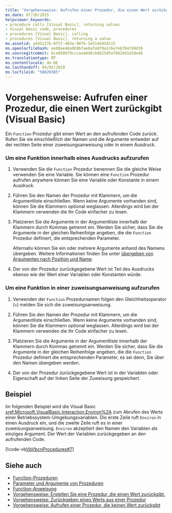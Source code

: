 ```yaml
---
title: 'Vorgehensweise: Aufrufen einer Prozedur, die einen Wert zurückgibt (Visual Basic)'
ms.date: 07/20/2015
helpviewer_keywords:
- procedure calls [Visual Basic], returning values
- Visual Basic code, procedures
- procedures [Visual Basic], calling
- procedures [Visual Basic], returning a value
ms.assetid: a445127b-0f5f-465a-98fb-3e514b93d115
ms.openlocfilehash: ee80ae48a9b9bfae0afe8f0a2c6e7ebf047d9d36
ms.sourcegitcommit: bce0586f0cccaae6d6cbd625d5a7b824d1d3de4b
ms.translationtype: MT
ms.contentlocale: de-DE
ms.lasthandoff: 04/02/2019
ms.locfileid: "58820385"
---
```

# <a name="how-to-call-a-procedure-that-returns-a-value-visual-basic"></a>Vorgehensweise: Aufrufen einer Prozedur, die einen Wert zurückgibt (Visual Basic)
Ein `Function` Prozedur gibt einen Wert an den aufrufenden Code zurück. Rufen Sie sie einschließlich der Namen und die Argumente entweder auf der rechten Seite einer zuweisungsanweisung oder in einem Ausdruck.  
  
### <a name="to-call-a-function-procedure-within-an-expression"></a>Um eine Funktion innerhalb eines Ausdrucks aufzurufen  
  
1.  Verwenden Sie die `Function` Prozedur benennen Sie die gleiche Weise verwenden Sie eine Variable. Sie können eine `Function` Prozedur aufrufen anywhere können Sie eine Variable oder Konstante in einem Ausdruck.  
  
2.  Führen Sie den Namen der Prozedur mit Klammern, um die Argumentliste einschließen. Wenn keine Argumente vorhanden sind, können Sie die Klammern optional weglassen. Allerdings wird bei der Klammern verwenden die Ihr Code einfacher zu lesen.  
  
3.  Platzieren Sie die Argumente in der Argumentliste innerhalb der Klammern durch Kommas getrennt ein. Werden Sie sicher, dass Sie die Argumente in der gleichen Reihenfolge angeben, die die `Function` Prozedur definiert, die entsprechenden Parameter.  
  
     Alternativ können Sie ein oder mehrere Argumente anhand des Namens übergeben. Weitere Informationen finden Sie unter [übergeben von Argumenten nach Position und Name](./passing-arguments-by-position-and-by-name.md).  
  
4.  Der von der Prozedur zurückgegebene Wert ist Teil des Ausdrucks ebenso wie der Wert einer Variablen oder Konstanten würde.  
  
### <a name="to-call-a-function-procedure-in-an-assignment-statement"></a>Um eine Funktion in einer zuweisungsanweisung aufzurufen  
  
1.  Verwenden der `Function` Prozedurnamen folgen den Gleichheitsoperator (`=`) melden Sie sich die zuweisungsanweisung.  
  
2.  Führen Sie den Namen der Prozedur mit Klammern, um die Argumentliste einschließen. Wenn keine Argumente vorhanden sind, können Sie die Klammern optional weglassen. Allerdings wird bei der Klammern verwenden die Ihr Code einfacher zu lesen.  
  
3.  Platzieren Sie die Argumente in der Argumentliste innerhalb der Klammern durch Kommas getrennt ein. Werden Sie sicher, dass Sie die Argumente in der gleichen Reihenfolge angeben, die die `Function` Prozedur definiert die entsprechenden Parameter, es sei denn, Sie über den Namen übergeben werden.  
  
4.  Der von der Prozedur zurückgegebene Wert ist in der Variablen oder Eigenschaft auf der linken Seite der Zuweisung gespeichert.  
  
## <a name="example"></a>Beispiel  
 Im folgenden Beispiel wird die Visual Basic <xref:Microsoft.VisualBasic.Interaction.Environ%2A> zum Abrufen des Werts einer Betriebssystem-Umgebungsvariablen. Die erste Zeile ruft `Environ` in einen Ausdruck ein, und die zweite Zeile ruft es in einer zuweisungsanweisung. `Environ` akzeptiert den Namen den Variablen als einziges Argument. Der Wert der Variablen zurückgegeben an den aufrufenden Code.  
  
 [!code-vb[VbVbcnProcedures#7](~/samples/snippets/visualbasic/VS_Snippets_VBCSharp/VbVbcnProcedures/VB/Class1.vb#7)]  
  
## <a name="see-also"></a>Siehe auch

- [Function-Prozeduren](./function-procedures.md)
- [Parameter und Argumente von Prozeduren](./procedure-parameters-and-arguments.md)
- [Function-Anweisung](../../../../visual-basic/language-reference/statements/function-statement.md)
- [Vorgehensweise: Erstellen Sie eine Prozedur, die einen Wert zurückgibt.](./how-to-create-a-procedure-that-returns-a-value.md)
- [Vorgehensweise: Zurückgeben eines Werts aus einer Prozedur](./how-to-return-a-value-from-a-procedure.md)
- [Vorgehensweise: Aufrufen einer Prozedur, die keinen Wert zurückgibt](./how-to-call-a-procedure-that-does-not-return-a-value.md)
